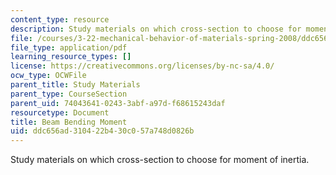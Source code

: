 ```yaml
---
content_type: resource
description: Study materials on which cross-section to choose for moment of inertia.
file: /courses/3-22-mechanical-behavior-of-materials-spring-2008/ddc656ad310422b430c057a748d0826b_cros_sectn_qustn.pdf
file_type: application/pdf
learning_resource_types: []
license: https://creativecommons.org/licenses/by-nc-sa/4.0/
ocw_type: OCWFile
parent_title: Study Materials
parent_type: CourseSection
parent_uid: 74043641-0243-3abf-a97d-f68615243daf
resourcetype: Document
title: Beam Bending Moment
uid: ddc656ad-3104-22b4-30c0-57a748d0826b
---
```

Study materials on which cross-section to choose for moment of inertia.
